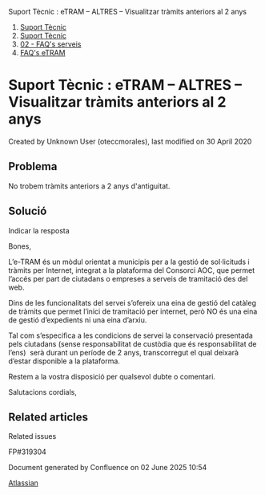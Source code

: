 Suport Tècnic : eTRAM – ALTRES – Visualitzar tràmits anteriors al 2 anys  

1.  [Suport Tècnic](index.html)
2.  [Suport Tècnic](13893782.html)
3.  [02 - FAQ's serveis](26313393.html)
4.  [FAQ's eTRAM](28705567.html)

Suport Tècnic : eTRAM – ALTRES – Visualitzar tràmits anteriors al 2 anys
========================================================================

Created by Unknown User (oteccmorales), last modified on 30 April 2020

Problema
--------

No trobem tràmits anteriors a 2 anys d'antiguitat. 

Solució
-------

Indicar la resposta 

Bones,

L’e-TRAM és un mòdul orientat a municipis per a la gestió de sol·licituds i tràmits per Internet, integrat a la plataforma del Consorci AOC, que permet l’accés per part de ciutadans o empreses a serveis de tramitació des del web.

Dins de les funcionalitats del servei s’ofereix una eina de gestió del catàleg de tràmits que permet l’inici de tramitació per internet, però NO és una eina de gestió d’expedients ni una eina d’arxiu.

Tal com s’especifica a les condicions de servei la conservació presentada pels ciutadans (sense responsabilitat de custòdia que és responsabilitat de l’ens)  serà durant un període de 2 anys, transcorregut el qual deixarà d’estar disponible a la plataforma.

Restem a la vostra disposició per qualsevol dubte o comentari.

Salutacions cordials,

Related articles
----------------

  

Related issues

FP#319304

Document generated by Confluence on 02 June 2025 10:54

[Atlassian](http://www.atlassian.com/)